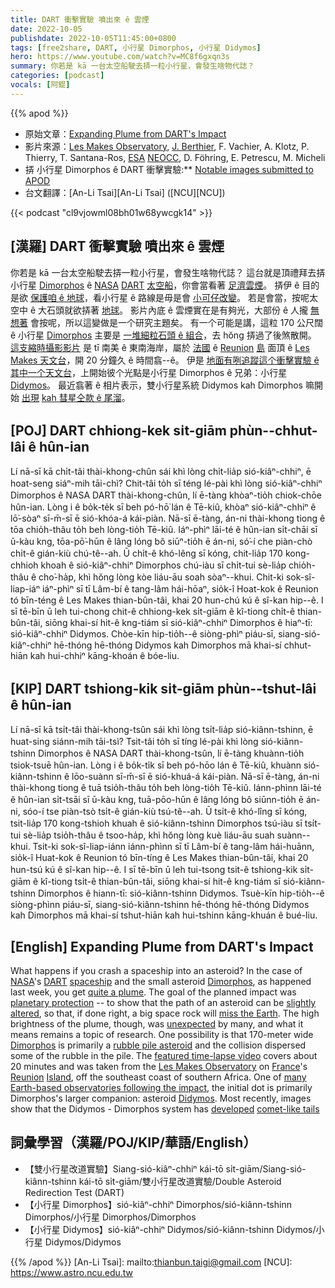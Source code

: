 ```yaml
---
title: DART 衝擊實驗 噴出來 ê 雲煙
date: 2022-10-05
publishdate: 2022-10-05T11:45:00+0800
tags: [free2share, DART, 小行星 Dimorphos, 小行星 Didymos]
hero: https://www.youtube.com/watch?v=MC8f6gxqn3s
summary: 你若是 kā 一台太空船駛去挵一粒小行星，會發生啥物代誌？
categories: [podcast]
vocals: [阿錕]
---
```


{{% apod %}}

- 原始文章：[Expanding Plume from DART's Impact](https://apod.nasa.gov/apod/ap221005.html)
- 影片來源：[Les Makes Observatory](https://www.observatoiredesmakes.com/), [J. Berthier](https://www.iau.org/administration/membership/individual/11908/), F. Vachier, A. Klotz, P. Thierry, T. Santana-Ros, [ESA](https://www.esa.int/) [NEOCC](https://neo.ssa.esa.int/), D. Föhring, E. Petrescu, M. Micheli
- 挵 小行星 Dimorphos ê DART 衝擊實驗:** [Notable images submitted to APOD](https://www.facebook.com/media/set/?set=a.5083207711783407&type=3)
- 台文翻譯：[An-Li Tsai][An-Li Tsai] ([NCU][NCU])

{{< podcast "cl9vjowml08bh01w68ywcgk14" >}}

## [漢羅] DART 衝擊實驗 噴出來 ê 雲煙
你若是 kā 一台太空船駛去挵一粒小行星，會發生啥物代誌？
這台就是頂禮拜去挵小行星 [Dimorphos][Dimorphos] ê [NASA][NASA] [DART][DART] [太空船][spaceship]，你會當看著 [足濟雲煙][quite a plume]。
挵伊 ê 目的是欲 [保護咱 ê 地球][planetary protection]，看小行星 ê 路線是毋是會 [小可仔改變][slightly altered]。
若是會當，按呢太空中 ê 大石頭就欲挵著 [地球][miss the Earth]。
影片內底 ê 雲煙實在是有夠光，大部份 ê 人攏 [無想著][unexpected] 會按呢，所以這變做是一个研究主題矣。
有一个可能是講，這粒 170 公尺闊 ê 小行星 [Dimorphos][Dimorphos e] 主要是 [一堆細粒石頭 ê 組合][rubble pile asteroid]，去 hŏng 挵過了後煞散開。
[這支縮時攝影影片][featured time-lapse video] 是 tī 南美 ê 東南海岸，屬於 [法國][France] ê [Reunion][Reunion] [島][Island] 面頂 ê [Les Makes 天文台][Les Makes Observatory]，開 20 分鐘久 ê 時間翕--ê。
伊是 [地面有咧追蹤這个衝擊實驗 ê 其中一个天文台][many Earth-based observatories following the impact]，上開始彼个光點是小行星 Dimorphos ê 兄弟：小行星 [Didymos][Didymos]。
最近翕著 ê 相片表示，雙小行星系統 Didymos kah Dimorphos 嘛開始 [出現][developed] [kah 彗星仝款 ê 尾溜][comet-like tails]。

## [POJ] DART chhiong-kek si̍t-giām phùn--chhut-lâi ê hûn-ian
Lí nā-sī kā chi̍t-tâi thài-khong-chûn sái khì lòng chi̍t-lia̍p sió-kiâⁿ-chhiⁿ, ē hoat-seng siáⁿ-mih tāi-chì?
Chit-tâi to̍h sī téng lé-pài khì lòng sió-kiâⁿ-chhiⁿ Dimorphos ê NASA DART thài-khong-chûn, lí ē-tàng khòaⁿ-tio̍h chiok-chōe hûn-ian.
Lòng i ê bo̍k-te̍k sī beh pó-hō͘ lán ê Tē-kiû, khòaⁿ sió-kiâⁿ-chhiⁿ ê lō͘-sòaⁿ sī-m̄-sī ē sió-khóa-á kái-piàn.
Nā-sī ē-tàng, án-ni thài-khong tiong ê tōa chio̍h-thâu to̍h beh lòng-tio̍h Tē-kiû.
Iáⁿ-phìⁿ lāi-té ê hûn-ian si̍t-chāi sī ū-kàu kng, tōa-pō͘-hūn ê lâng lóng bô siūⁿ-tio̍h ē án-ni, só͘-í che piàn-chò chi̍t-ê gián-kiù chú-tê--ah.
Ū chi̍t-ê khó-lêng sī kóng, chit-lia̍p 170 kong-chhioh khoah ê  sió-kiâⁿ-chhiⁿ Dimorphos chú-iàu sī chi̍t-tui sè-lia̍p chio̍h-thâu ê cho͘-ha̍p, khì hŏng lòng kòe liáu-āu soah sòaⁿ--khui.
Chit-ki sok-sî-liap-iáⁿ iáⁿ-phìⁿ sī tī Lâm-bí ê tang-lâm hái-hōaⁿ, sio̍k-î Hoat-kok ê Reunion tó bīn-téng ê Les Makes thian-bûn-tâi, khai 20 hun-chú kú ê sî-kan hip--ê.
I sī tē-bīn ū leh tui-chong chit-ê chhiong-kek si̍t-giām ê kî-tiong chi̍t-ê thian-bûn-tâi, siōng khai-sí hit-ê kng-tiám sī sió-kiâⁿ-chhiⁿ Dimorphos ê hiaⁿ-tī: sió-kiâⁿ-chhiⁿ Didymos.
Chòe-kīn hip-tio̍h--ê siòng-phìⁿ piáu-sī, siang-sió-kiâⁿ-chhiⁿ hē-thóng hē-thóng Didymos kah Dimorphos mā khai-sí chhut-hiān kah hui-chhiⁿ kāng-khoán ê bóe-liu.


## [KIP] DART tshiong-kik si̍t-giām phùn--tshut-lâi ê hûn-ian
Lí nā-sī kā tsi̍t-tâi thài-khong-tsûn sái khì lòng tsi̍t-lia̍p sió-kiânn-tshinn, ē huat-sing siánn-mih tāi-tsì?
Tsit-tâi to̍h sī tíng lé-pài khì lòng sió-kiânn-tshinn Dimorphos ê NASA DART thài-khong-tsûn, lí ē-tàng khuànn-tio̍h tsiok-tsuē hûn-ian.
Lòng i ê bo̍k-ti̍k sī beh pó-hōo lán ê Tē-kiû, khuànn sió-kiânn-tshinn ê lōo-suànn sī-m̄-sī ē sió-khuá-á kái-piàn.
Nā-sī ē-tàng, án-ni thài-khong tiong ê tuā tsio̍h-thâu to̍h beh lòng-tio̍h Tē-kiû.
Iánn-phìnn lāi-té ê hûn-ian si̍t-tsāi sī ū-kàu kng, tuā-pōo-hūn ê lâng lóng bô siūnn-tio̍h ē án-ni, sóo-í tse piàn-tsò tsi̍t-ê gián-kiù tsú-tê--ah.
Ū tsi̍t-ê khó-lîng sī kóng, tsit-lia̍p 170 kong-tshioh khuah ê  sió-kiânn-tshinn Dimorphos tsú-iàu sī tsi̍t-tui sè-lia̍p tsio̍h-thâu ê tsoo-ha̍p, khì hŏng lòng kuè liáu-āu suah suànn--khui.
Tsit-ki sok-sî-liap-iánn iánn-phìnn sī tī Lâm-bí ê tang-lâm hái-huānn, sio̍k-î Huat-kok ê Reunion tó bīn-tíng ê Les Makes thian-bûn-tâi, khai 20 hun-tsú kú ê sî-kan hip--ê.
I sī tē-bīn ū leh tui-tsong tsit-ê tshiong-kik si̍t-giām ê kî-tiong tsi̍t-ê thian-bûn-tâi, siōng khai-sí hit-ê kng-tiám sī sió-kiânn-tshinn Dimorphos ê hiann-tī: sió-kiânn-tshinn Didymos.
Tsuè-kīn hip-tio̍h--ê siòng-phìnn piáu-sī, siang-sió-kiânn-tshinn hē-thóng hē-thóng Didymos kah Dimorphos mā khai-sí tshut-hiān kah hui-tshinn kāng-khuán ê bué-liu.

## [English] Expanding Plume from DART's Impact

What happens if you crash a spaceship into an asteroid?
In the case of [NASA][NASA]'s [DART][DART] [spaceship][spaceship] and the small asteroid [Dimorphos][Dimorphos], as happened last week, you get [quite a plume][quite a plume].
The goal of the planned impact was [planetary protection][planetary protection] -- to show that the path of an asteroid can be [slightly altered][slightly altered], so that, if done right, a big space rock will [miss the Earth][miss the Earth].
The high brightness of the plume, though, was [unexpected][unexpected] by many, and what it means remains a topic of research.
One possibility is that 170-meter wide [Dimorphos][Dimorphos e] is primarily a [rubble pile asteroid][rubble pile asteroid] and the collision dispersed some of the rubble in the pile.
The [featured time-lapse video][featured time-lapse video] covers about 20 minutes and was taken from the [Les Makes Observatory][Les Makes Observatory] on [France][France]'s [Reunion][Reunion] [Island][Island], off the southeast coast of southern Africa.
One of [many Earth-based observatories following the impact][many Earth-based observatories following the impact], the initial dot is primarily Dimorphos's larger companion: asteroid [Didymos][Didymos].
Most recently, images show that the Didymos - Dimorphos system has [developed][developed] [comet-like tails][comet-like tails]

## 詞彙學習（漢羅/POJ/KIP/華語/English）
- 【雙小行星改道實驗】Siang-sió-kiâⁿ-chhiⁿ kái-tō si̍t-giām/Siang-sió-kiânn-tshinn kái-tō si̍t-giām/雙小行星改道實驗/Double Asteroid Redirection Test (DART)
- 【小行星 Dimorphos】sió-kiâⁿ-chhiⁿ Dimorphos/sió-kiânn-tshinn Dimorphos/小行星 Dimorphos/Dimorphos
- 【小行星 Didymos】sió-kiâⁿ-chhiⁿ Didymos/sió-kiânn-tshinn Didymos/小行星 Didymos/Didymos


{{% /apod %}}
[An-Li Tsai]: mailto:thianbun.taigi@gmail.com
[NCU]: https://www.astro.ncu.edu.tw

[copyright]: https://apod.nasa.gov/apod/fap/lib/about_apod.html#srapply
[License]: https://creativecommons.org/licenses/by/2.0/


[NASA]:https://www.nasa.gov/
[DART]:https://dart.jhuapl.edu/Mission/index.php
[spaceship]:https://dart.jhuapl.edu/Mission/Impactor-Spacecraft.php
[Dimorphos]:https://en.wikipedia.org/wiki/Dimorphos
[quite a plume]:https://apod.nasa.gov/apod/ap210424.html
[planetary protection]:https://sma.nasa.gov/sma-disciplines/planetary-protection
[slightly altered]:https://apod.nasa.gov/apod/ap130221.html
[miss the Earth]:https://apod.nasa.gov/apod/ap111109.html
[unexpected]:https://www.intermountainpet.com/hubfs/Blog_Images/Dogs-tilting-their-heads.jpg
[Dimorphos e]:https://apod.nasa.gov/apod/ap220927.html
[Dimorphos t]:https://apod.tw/daily/20220927/
[rubble pile asteroid]:https://en.wikipedia.org/wiki/Rubble_pile
[featured time-lapse video]:https://www.esa.int/ESA_Multimedia/Videos/2022/09/DART_asteroid_impact_impresses_in_ESA_s_view_from_the_ground
[Les Makes Observatory]:https://www.observatoiredesmakes.com/
[France]:https://en.wikipedia.org/wiki/France
[Reunion]:https://apod.nasa.gov/apod/ap120307.html
[Island]:https://youtu.be/MUEVBSiWWR8
[many Earth-based observatories following the impact]:https://dart.jhuapl.edu/Mission/index.php
[Didymos]:https://solarsystem.nasa.gov/asteroids-comets-and-meteors/asteroids/didymos/in-depth/
[developed]:https://fb.watch/fYoM-zzFJY/
[comet-like tails]:https://www.facebook.com/APOD.Sky/photos/a.5083207711783407/5102042659899912/
